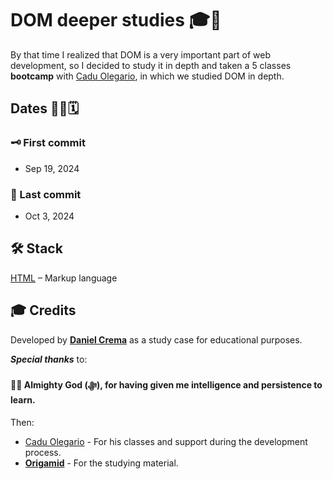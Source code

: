 # DOM deeper studies 🎓🚀

By that time I realized that DOM is a very important part of web development, so I decided to study it in depth and taken a 5 classes **bootcamp** with [Cadu Olegario](https://github.com/CaduOlegario), in which we studied DOM in depth.

## Dates 👨‍💻🗓️
### 🗝️ First commit
- Sep 19, 2024
### 🔐 Last commit
- Oct 3, 2024

## 🛠️ Stack
[HTML](https://html.spec.whatwg.org/multipage/) – Markup language

## 🎓 Credits
Developed by [**Daniel Crema**](https://github.com/DanielCrema) as a study case for educational purposes.

***Special thanks*** to:
#### 🕋🤲 **Almighty God** (ﷻ), for having given me intelligence and persistence to learn.

Then:
- [Cadu Olegario](https://github.com/CaduOlegario) - For his classes and support during the development process.
- [**Origamid**](https://www.origamid.com/) - For the studying material.